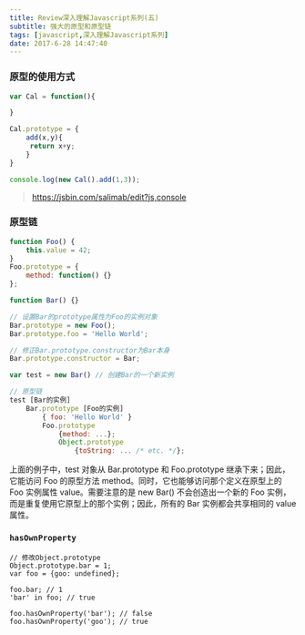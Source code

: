 ```yaml
---
title: Review深入理解Javascript系列(五)
subtitle: 强大的原型和原型链
tags: [javascript,深入理解Javascript系列]
date: 2017-6-28 14:47:40
---
```


### 原型的使用方式

```js
var Cal = function(){

}

Cal.prototype = {
    add(x,y){
     return x+y;
    }
}

console.log(new Cal().add(1,3));
```

> https://jsbin.com/salimab/edit?js,console

### 原型链

```js
function Foo() {
    this.value = 42;
}
Foo.prototype = {
    method: function() {}
};

function Bar() {}

// 设置Bar的prototype属性为Foo的实例对象
Bar.prototype = new Foo();
Bar.prototype.foo = 'Hello World';

// 修正Bar.prototype.constructor为Bar本身
Bar.prototype.constructor = Bar;

var test = new Bar() // 创建Bar的一个新实例

// 原型链
test [Bar的实例]
    Bar.prototype [Foo的实例] 
        { foo: 'Hello World' }
        Foo.prototype
            {method: ...};
            Object.prototype
                {toString: ... /* etc. */};
```

上面的例子中，test 对象从 Bar.prototype 和 Foo.prototype 继承下来；因此，它能访问 Foo 的原型方法 method。同时，它也能够访问那个定义在原型上的 Foo 实例属性 value。需要注意的是 new Bar() 不会创造出一个新的 Foo 实例，而是重复使用它原型上的那个实例；因此，所有的 Bar 实例都会共享相同的 value 属性。

### `hasOwnProperty`

```
// 修改Object.prototype
Object.prototype.bar = 1; 
var foo = {goo: undefined};

foo.bar; // 1
'bar' in foo; // true

foo.hasOwnProperty('bar'); // false
foo.hasOwnProperty('goo'); // true
```